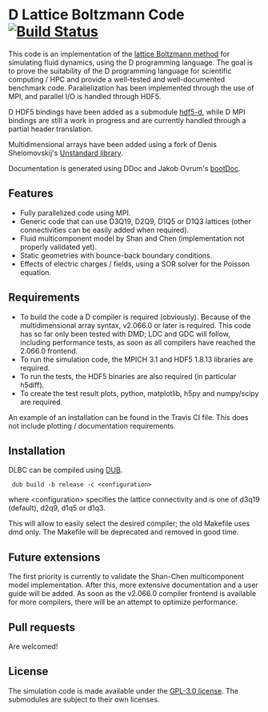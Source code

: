 D Lattice Boltzmann Code [![Build Status](https://travis-ci.org/SFrijters/DLBC.svg?branch=master)](https://travis-ci.org/SFrijters/DLBC)
===

This code is an implementation of the [lattice Boltzmann method](http://en.wikipedia.org/wiki/Lattice_Boltzmann_methods) for simulating fluid dynamics, using the D programming language. The goal is to prove the suitability of the D programming language for scientific computing / HPC and provide a well-tested and well-documented benchmark code. Parallelization has been implemented through the use of MPI, and parallel I/O is handled through HDF5.

D HDF5 bindings have been added as a submodule [hdf5-d](http://github.com/SFrijters/hdf5-d), while D MPI bindings are still a work in progress and are currently handled through a partial header translation.

Multidimensional arrays have been added using a fork of Denis Shelomovskij's [Unstandard library](https://bitbucket.org/SFrijters/unstandard).

Documentation is generated using DDoc and Jakob Ovrum's [bootDoc](http://github.com/JakobOvrum/bootDoc).

## Features

- Fully parallelized code using MPI.
- Generic code that can use D3Q19, D2Q9, D1Q5 or D1Q3 lattices (other connectivities can be easily added when required).
- Fluid multicomponent model by Shan and Chen (implementation not properly validated yet).
- Static geometries with bounce-back boundary conditions.
- Effects of electric charges / fields, using a SOR solver for the Poisson equation.

## Requirements

- To build the code a D compiler is required (obviously). Because of the multidimensional array syntax, v2.066.0 or later is required. This code has so far only been tested with DMD; LDC and GDC will follow, including performance tests, as soon as all compilers have reached the 2.066.0 frontend.
- To run the simulation code, the MPICH 3.1 and HDF5 1.8.13 libraries are required.
- To run the tests, the HDF5 binaries are also required (in particular h5diff).
- To create the test result plots, python, matplotlib, h5py and numpy/scipy are required.

An example of an installation can be found in the Travis CI file. This does not include plotting / documentation requirements.

## Installation

DLBC can be compiled using [DUB](http://code.dlang.org/download).

     dub build -b release -c <configuration>

where &lt;configuration&gt; specifies the lattice connectivity and is one of d3q19 (default), d2q9, d1q5 or d1q3.

This will allow to easily select the desired compiler; the old Makefile uses dmd only. The Makefile will be deprecated and removed in good time.

## Future extensions

The first priority is currently to validate the Shan-Chen multicomponent model implementation. After this, more extensive documentation and a user guide will be added. As soon as the v2.066.0 compiler frontend is available for more compilers, there will be an attempt to optimize performance.

## Pull requests

Are welcomed!

## License

The simulation code is made available under the [GPL-3.0 license](http://www.gnu.org/licenses/gpl-3.0.txt). The submodules are subject to their own licenses.

